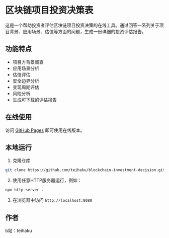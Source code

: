 # 区块链项目投资决策表

这是一个帮助投资者评估区块链项目投资决策的在线工具。通过回答一系列关于项目背景、应用场景、估值等方面的问题，生成一份详细的投资评估报告。

## 功能特点

- 项目方背景调查
- 应用场景分析
- 估值评估
- 安全边界分析
- 变现周期评估
- 风险分析
- 生成可下载的评估报告

## 在线使用

访问 [GitHub Pages](https://teihaku.github.io/blockchain-investment-decision) 即可使用在线版本。

## 本地运行

1. 克隆仓库
```bash
git clone https://github.com/teihaku/blockchain-investment-decision.git
```

2. 使用任意HTTP服务器运行，例如：
```bash
npx http-server .
```

3. 在浏览器中访问 `http://localhost:8080`

## 作者

b站：teihaku